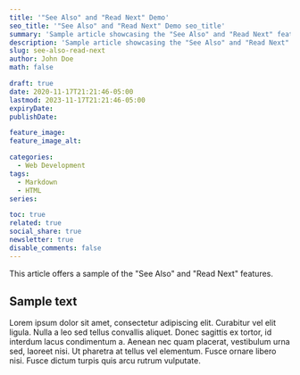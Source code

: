 ```yaml
---
title: '"See Also" and "Read Next" Demo'
seo_title: '"See Also" and "Read Next" Demo seo_title'
summary: 'Sample article showcasing the "See Also" and "Read Next" features.'
description: 'Sample article showcasing the "See Also" and "Read Next" features.'
slug: see-also-read-next
author: John Doe
math: false

draft: true
date: 2020-11-17T21:21:46-05:00
lastmod: 2023-11-17T21:21:46-05:00
expiryDate: 
publishDate: 

feature_image: 
feature_image_alt: 

categories:
  - Web Development
tags:
  - Markdown
  - HTML
series: 

toc: true
related: true
social_share: true
newsletter: true
disable_comments: false
---
```


This article offers a sample of the "See Also" and "Read Next" features.

## Sample text

Lorem ipsum dolor sit amet, consectetur adipiscing elit. Curabitur vel elit ligula. Nulla a leo sed tellus convallis aliquet. Donec sagittis ex tortor, id interdum lacus condimentum a. Aenean nec quam placerat, vestibulum urna sed, laoreet nisi. Ut pharetra at tellus vel elementum. Fusce ornare libero nisi. Fusce dictum turpis quis arcu rutrum vulputate.
